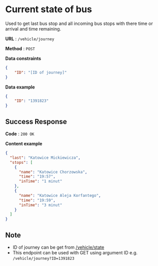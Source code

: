 # Current state of bus

Used to get last bus stop and all incoming bus stops with there time or arrival and time remaining.

**URL** : `/vehicle/journey`

**Method** : `POST`

**Data constraints**

```json
{
    "ID": "[ID of journey]"
}
```

**Data example**

```json
{
    "ID": "1391823"
}
```

## Success Response

**Code** : `200 OK`

**Content example**

```json
{
  "last": "Katowice Mickiewicza",
  "stops": [
    {
      "name": "Katowice Chorzowska",
      "time": "19:57",
      "inTime": "1 minut"
    },
    {
      "name": "Katowice Aleja Korfantego",
      "time": "19:59",
      "inTime": "3 minut"
    }
  ]
}
```

## Note

- ID of journey can be get from [/vehicle/state](/docs/state.md)
- This endpoint can be used with GET using argument ID e.g. `/vehicle/journey?ID=1391823`